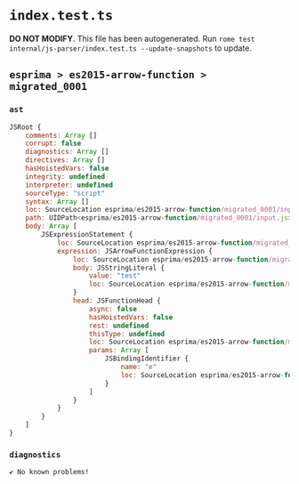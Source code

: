 # `index.test.ts`

**DO NOT MODIFY**. This file has been autogenerated. Run `rome test internal/js-parser/index.test.ts --update-snapshots` to update.

## `esprima > es2015-arrow-function > migrated_0001`

### `ast`

```javascript
JSRoot {
	comments: Array []
	corrupt: false
	diagnostics: Array []
	directives: Array []
	hasHoistedVars: false
	integrity: undefined
	interpreter: undefined
	sourceType: "script"
	syntax: Array []
	loc: SourceLocation esprima/es2015-arrow-function/migrated_0001/input.js 1:0-2:0
	path: UIDPath<esprima/es2015-arrow-function/migrated_0001/input.js>
	body: Array [
		JSExpressionStatement {
			loc: SourceLocation esprima/es2015-arrow-function/migrated_0001/input.js 1:0-1:11
			expression: JSArrowFunctionExpression {
				loc: SourceLocation esprima/es2015-arrow-function/migrated_0001/input.js 1:0-1:11
				body: JSStringLiteral {
					value: "test"
					loc: SourceLocation esprima/es2015-arrow-function/migrated_0001/input.js 1:5-1:11
				}
				head: JSFunctionHead {
					async: false
					hasHoistedVars: false
					rest: undefined
					thisType: undefined
					loc: SourceLocation esprima/es2015-arrow-function/migrated_0001/input.js 1:0-1:4
					params: Array [
						JSBindingIdentifier {
							name: "e"
							loc: SourceLocation esprima/es2015-arrow-function/migrated_0001/input.js 1:0-1:1 (e)
						}
					]
				}
			}
		}
	]
}
```

### `diagnostics`

```
✔ No known problems!

```

